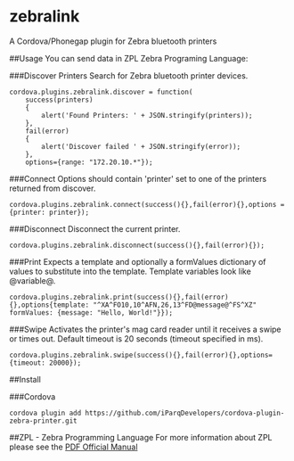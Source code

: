 # zebralink
A Cordova/Phonegap plugin for Zebra bluetooth printers

##Usage
You can send data in ZPL Zebra Programing Language:

###Discover Printers
Search for Zebra bluetooth printer devices.
```
cordova.plugins.zebralink.discover = function(
	success(printers)
	{
		alert('Found Printers: ' + JSON.stringify(printers));
	},
	fail(error)
	{
		alert('Discover failed ' + JSON.stringify(error));
	},
	options={range: "172.20.10.*"});
```

###Connect
Options should contain 'printer' set to one of the printers returned from discover.
```
cordova.plugins.zebralink.connect(success(){},fail(error){},options = {printer: printer});
```

###Disconnect
Disconnect the current printer.
```
cordova.plugins.zebralink.disconnect(success(){},fail(error){});
```

###Print
Expects a template and optionally a formValues dictionary of values to substitute into the template. Template variables look like @variable@.
```
cordova.plugins.zebralink.print(success(){},fail(error){},options{template: "^XA^FO10,10^AFN,26,13^FD@message@^FS^XZ" formValues: {message: "Hello, World!"}});
```

###Swipe
Activates the printer's mag card reader until it receives a swipe or times out.  Default timeout is 20 seconds (timeout specified in ms).
```
cordova.plugins.zebralink.swipe(success(){},fail(error){},options={timeout: 20000});
```

##Install

###Cordova

```
cordova plugin add https://github.com/iParqDevelopers/cordova-plugin-zebra-printer.git
```

##ZPL - Zebra Programming Language
For more information about ZPL please see the  [PDF Official Manual](https://support.zebra.com/cpws/docs/zpl/zpl_manual.pdf)
